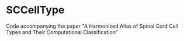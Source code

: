 # SCCellType
Code accompanying the paper "A Harmonized Atlas of Spinal Cord Cell Types and Their Computational Classification"
